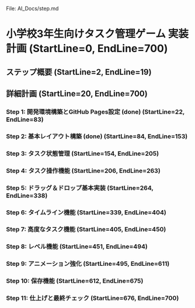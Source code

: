 File: AI_Docs/step.md
# 小学校3年生向けタスク管理ゲーム 実装計画 (StartLine=0, EndLine=700)
## ステップ概要 (StartLine=2, EndLine=19)
## 詳細計画 (StartLine=20, EndLine=700)
### Step 1: 開発環境構築とGitHub Pages設定 (done) (StartLine=22, EndLine=83)
### Step 2: 基本レイアウト構築 (done) (StartLine=84, EndLine=153)
### Step 3: タスク状態管理 (StartLine=154, EndLine=205)
### Step 4: タスク操作機能 (StartLine=206, EndLine=263)
### Step 5: ドラッグ＆ドロップ基本実装 (StartLine=264, EndLine=338)
### Step 6: タイムライン機能 (StartLine=339, EndLine=404)
### Step 7: 高度なタスク機能 (StartLine=405, EndLine=450)
### Step 8: レベル機能 (StartLine=451, EndLine=494)
### Step 9: アニメーション強化 (StartLine=495, EndLine=611)
### Step 10: 保存機能 (StartLine=612, EndLine=675)
### Step 11: 仕上げと最終チェック (StartLine=676, EndLine=700)